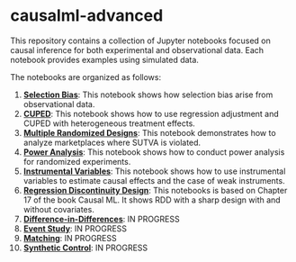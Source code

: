 # causalml-advanced
 
This repository contains a collection of Jupyter notebooks focused on causal inference for both experimental and observational data. Each notebook provides examples using simulated data.

The notebooks are organized as follows:

1. [**Selection Bias**](notebooks/Bias.ipynb): This notebook shows how selection bias arise from observational data.
2. [**CUPED**](notebooks/CUPED.ipynb): This notebook shows how to use regression adjustment and CUPED with heterogeneous treatment effects.
3. [**Multiple Randomized Designs**](notebooks/MRD.ipynb): This notebook demonstrates how to analyze marketplaces where SUTVA is violated.
4. [**Power Analysis**](notebooks/Power.ipynb): This notebook shows how to conduct power analysis for randomized experiments.
5. [**Instrumental Variables**](notebooks/IV.ipynb): This notebook shows how to use instrumental variables to estimate causal effects and the case of weak instruments.
6. [**Regression Discontinuity Design**](notebooks/RDD.ipynb): This notebooks is based on Chapter 17 of the book Causal ML. It shows RDD with a sharp design with and without covariates.
7. [**Difference-in-Differences**](notebooks/DID.ipynb): IN PROGRESS
8. [**Event Study**](notebooks/Event_Study.ipynb): IN PROGRESS
9. [**Matching**](notebooks/Matching.ipynb): IN PROGRESS
10. [**Synthetic Control**](notebooks/SC.ipynb): IN PROGRESS

